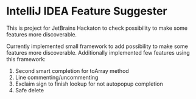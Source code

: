 IntelliJ IDEA Feature Suggester
====================================

This is project for JetBrains Hackaton to check possibility to make some features more discoverable.

Currently implemented small framework to add possibility to make some features more discoverable. Additionally
implemented few features using this framework:
1. Second smart completion for toArray method
2. Line commenting/uncommenting
3. Exclaim sign to finish lookup for not autopopup completion
4. Safe delete

